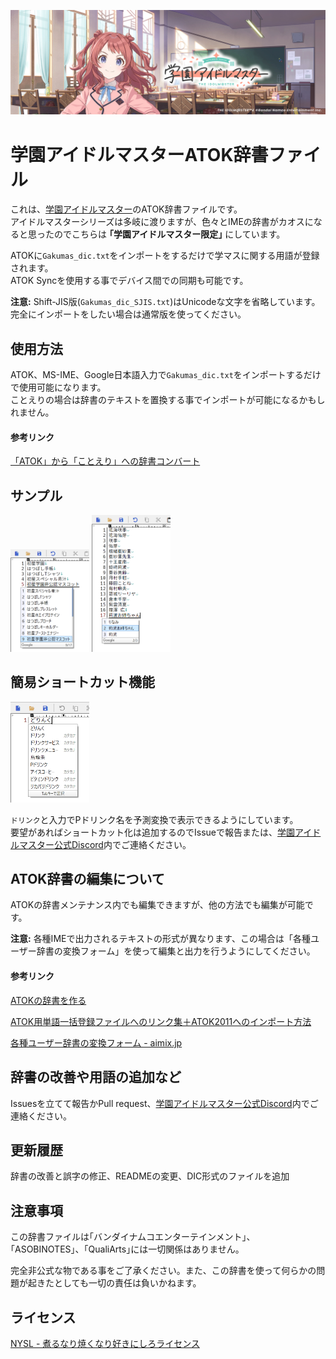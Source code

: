 ![head](img/head.png)
# 学園アイドルマスターATOK辞書ファイル
これは、[学園アイドルマスター](https://gakuen.idolmaster-official.jp/)のATOK辞書ファイルです。<br>
アイドルマスターシリーズは多岐に渡りますが、色々とIMEの辞書がカオスになると思ったのでこちらは **｢学園アイドルマスター限定｣** にしています。

ATOKに`Gakumas_dic.txt`をインポートをするだけで学マスに関する用語が登録されます。<br>
ATOK Syncを使用する事でデバイス間での同期も可能です。

**注意:** Shift-JIS版(`Gakumas_dic_SJIS.txt`)はUnicodeな文字を省略しています。完全にインポートをしたい場合は通常版を使ってください。

## 使用方法
ATOK、MS-IME、Google日本語入力で`Gakumas_dic.txt`をインポートするだけで使用可能になります。<br>
ことえりの場合は辞書のテキストを置換する事でインポートが可能になるかもしれません。

#### 参考リンク
[「ATOK」から「ことえり」への辞書コンバート](http://donboolacoo.blog92.fc2.com/blog-entry-1502.html)

## サンプル
<img src="img/sample1.png" width="25%"> <img src="img/sample2.png" width="25%">

## 簡易ショートカット機能
<img src="img/sample3.png" width="25%">

`ドリンク`と入力でPドリンク名を予測変換で表示できるようにしています。<br>
要望があればショートカット化は追加するのでIssueで報告または、[学園アイドルマスター公式Discord](https://discord.gg/sgSdejpp3Z)内でご連絡ください。

## ATOK辞書の編集について
ATOKの辞書メンテナンス内でも編集できますが、他の方法でも編集が可能です。

**注意:** 各種IMEで出力されるテキストの形式が異なります、この場合は「各種ユーザー辞書の変換フォーム」を使って編集と出力を行うようにしてください。

#### 参考リンク
[ATOKの辞書を作る](http://hokoxjouhou.blog105.fc2.com/blog-entry-28.html)

[ATOK用単語一括登録ファイルへのリンク集＋ATOK2011へのインポート方法](https://www.lifehacker.jp/article/110909atokwords/)

[各種ユーザー辞書の変換フォーム - aimix.jp](https://blog.aimix.jp/281)

## 辞書の改善や用語の追加など
Issuesを立てて報告かPull request、[学園アイドルマスター公式Discord](https://discord.gg/sgSdejpp3Z)内でご連絡ください。

## 更新履歴
辞書の改善と誤字の修正、READMEの変更、DIC形式のファイルを追加

## 注意事項
この辞書ファイルは｢バンダイナムコエンターテインメント｣、｢ASOBINOTES｣、｢QualiArts｣には一切関係はありません。

完全非公式な物である事をご了承ください。また、この辞書を使って何らかの問題が起きたとしても一切の責任は負いかねます。

## ライセンス
[NYSL - 煮るなり焼くなり好きにしろライセンス](https://www.kmonos.net/nysl/)
